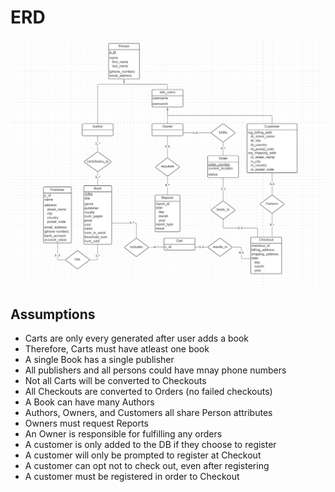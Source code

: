 # ERD

![our ERD](./BookStoreERD.png)
## Assumptions
- Carts are only every generated after user adds a book
- Therefore, Carts must have atleast one book
- A single Book has a single publisher
- All publishers and all persons could have mnay phone numbers
- Not all Carts will be converted to Checkouts
- All Checkouts are converted to Orders (no failed checkouts)
- A Book can have many Authors
- Authors, Owners, and Customers all share Person attributes
- Owners must request Reports
- An Owner is responsible for fulfilling any orders
- A customer is only added to the DB if they choose to register
- A customer will only be prompted to register at Checkout
- A customer can opt not to check out, even after registering
- A customer must be registered in order to Checkout
